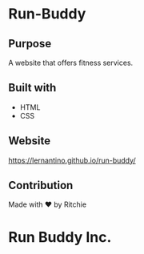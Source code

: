 # Run-Buddy

## Purpose
A website that offers fitness services.

## Built with
* HTML
* CSS

## Website
https://lernantino.github.io/run-buddy/

## Contribution
Made with ❤️ by Ritchie

# Run Buddy Inc.